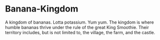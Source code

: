 # Banana-Kingdom
A kingdom of bananas. Lotta potassium. Yum yum.
The kingdom is where humble bananas thrive under the rule of the great King Smoothie. 
Their territory includes, but is not limited to, the village, the farm, and the castle.
